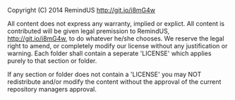  Copyright (C) 2014 RemindUS <http://git.io/i8mG4w>

  All content does not express any warranty, implied or explict.  All content is contributed will be given legal premission to RemindUS, http://git.io/i8mG4w, to do whatever he/she chooses.  We reserve the legal right to amend, or completely modify our license without any justification or warning.   Each folder shall contain a seperate 'LICENSE' which applies purely to that section or folder. 

  If any section or folder does not contain a 'LICENSE' you may NOT redistribute and/or modify the content without the approval of the current repository managers approval.
